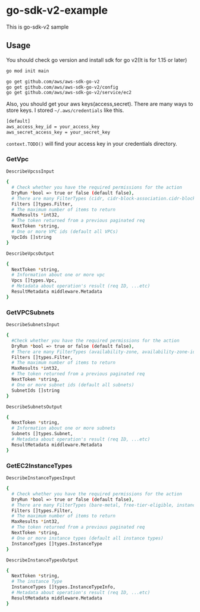 # go-sdk-v2-example
This is go-sdk-v2 sample

## Usage
You should check go version and install sdk for go v2(It is for 1.15 or later)
```bash
go mod init main

go get github.com/aws/aws-sdk-go-v2
go get github.com/aws/aws-sdk-go-v2/config
go get github.com/aws/aws-sdk-go-v2/service/ec2
```
Also, you should get your aws keys(access,secret). There are many ways to store keys. I stored `~/.aws/credentials` like this.
```bash
[default]
aws_access_key_id = your_access_key
aws_secret_access_key = your_secret_key
```
`context.TODO()` will find your access key in your credentials directory.

### GetVpc
`DescribeVpcssInput`
```bash
{
  # Check whether you have the required permissions for the action
  DryRun *bool => true or false (default false),
  # There are many FilterTypes (cidr, cidr-block-association.cidr-block, state, owner-id, is-default, vpc-id, ...etc)
  Filters []types.Filter,
  # The maximum number of items to return
  MaxResults *int32,
  # The token returned from a previous paginated req
  NextToken *string,
  # One or more VPC ids (default all VPCs)
  VpcIds []string
}
```
`DescribeVpcsOutput`
```bash
{
  NextToken *string,
  # Information about one or more vpc
  Vpcs []types.Vpc,
  # Metadata about operation's result (req ID, ...etc)
  ResultMetadata middleware.Metadata
}
```


### GetVPCSubnets
`DescribeSubnetsInput`
```bash
{
  #Check whether you have the required permissions for the action
  DryRun *bool => true or false (default false),
  # There are many FilterTypes (availability-zone, availability-zone-id, available-ip-address-count,cidr-block,subnet-arn,subnet-id,state, ...etc)
  Filters []types.Filter,
  # The maximum number of items to return
  MaxResults *int32,
  # The token returned from a previous paginated req
  NextToken *string,
  # One or more subnet ids (default all subnets)
  SubnetIds []string
}
```
`DescribeSubnetsOutput`
```bash
{
  NextToken *string,
  # Information about one or more subnets
  Subnets []types.Subnet,
  # Metadata about operation's result (req ID, ...etc)
  ResultMetadata middleware.Metadata
}
```

### GetEC2InstanceTypes
`DescribeInstanceTypesInput`
```bash
{
  # Check whether you have the required permissions for the action
  DryRun *bool => true or false (default false),
  # There are many FilterTypes (bare-metal, free-tier-eligible, instance-type(using '*'), ebs-info.*, instance-storage-info.*, network-info.* ...etc)
  Filters []types.Filter,
  # The maximum number of items to return
  MaxResults *int32,
  # The token returned from a previous paginated req
  NextToken *string,
  # One or more instance types (default all instance types)
  InstanceTypes []types.InstanceType
}
```
`DescribeInstanceTypesOutput`
```bash
{
  NextToken *string,
  # The instance Type
  InstanceTypes []types.InstanceTypeInfo,
  # Metadata about operation's result (req ID, ...etc)
  ResultMetadata middleware.Metadata
}
```
